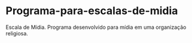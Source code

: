 # Programa-para-escalas-de-midia
Escala de Mídia. Programa desenvolvido para mídia em uma organização religiosa.
